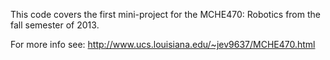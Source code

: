 This code covers the first mini-project for the MCHE470: Robotics from the fall semester of 2013. 

For more info see: http://www.ucs.louisiana.edu/~jev9637/MCHE470.html
